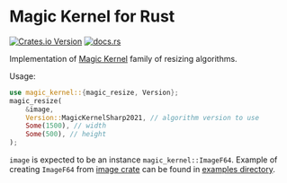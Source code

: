 # Magic Kernel for Rust

[![Crates.io Version](https://img.shields.io/crates/v/magic-kernel)](https://crates.io/crates/magic-kernel)
[![docs.rs](https://img.shields.io/docsrs/magic-kernel)](https://docs.rs/magic-kernel/latest/magic_kernel/)



Implementation of [Magic Kernel](https://johncostella.com/magic/) family of resizing algorithms.

Usage:

```rust
use magic_kernel::{magic_resize, Version};
magic_resize(
    &image,
    Version::MagicKernelSharp2021, // algorithm version to use
    Some(1500), // width
    Some(500), // height
);
```

`image` is expected to be an instance `magic_kernel::ImageF64`. Example of creating `ImageF64` from
[image crate](https://crates.io/crates/image) can be found in [examples directory](https://github.com/SevInf/magic-kernel-rust/tree/main/examples).